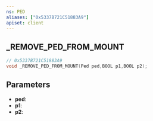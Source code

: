 ```yaml
---
ns: PED
aliases: ["0x5337B721C51883A9"]
apiset: client
---
```

## _REMOVE_PED_FROM_MOUNT

```c
// 0x5337B721C51883A9
void _REMOVE_PED_FROM_MOUNT(Ped ped,BOOL p1,BOOL p2);
```


## Parameters
* **ped**:
* **p1**:
* **p2**:



